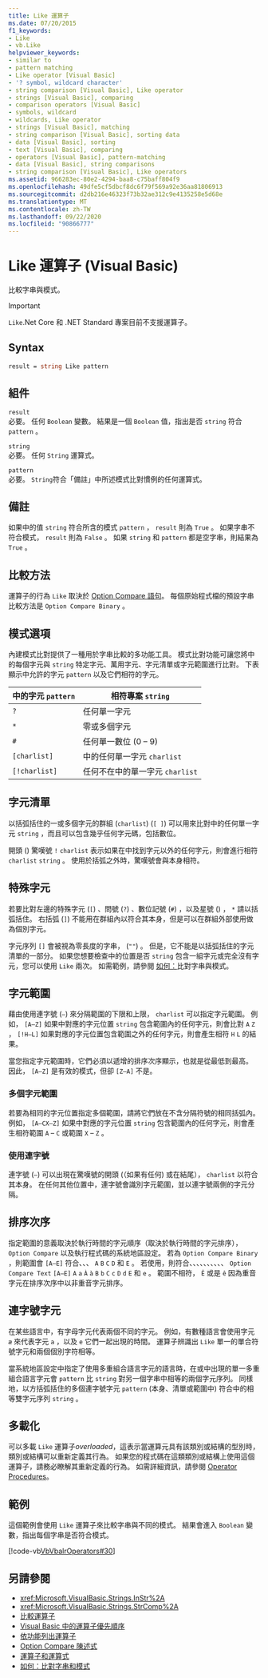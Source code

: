 ```yaml
---
title: Like 運算子
ms.date: 07/20/2015
f1_keywords:
- Like
- vb.Like
helpviewer_keywords:
- similar to
- pattern matching
- Like operator [Visual Basic]
- '? symbol, wildcard character'
- string comparison [Visual Basic], Like operator
- strings [Visual Basic], comparing
- comparison operators [Visual Basic]
- symbols, wildcard
- wildcards, Like operator
- strings [Visual Basic], matching
- string comparison [Visual Basic], sorting data
- data [Visual Basic], sorting
- text [Visual Basic], comparing
- operators [Visual Basic], pattern-matching
- data [Visual Basic], string comparisons
- string comparison [Visual Basic], Like operators
ms.assetid: 966283ec-80e2-4294-baa8-c75baff804f9
ms.openlocfilehash: 49dfe5cf5dbcf8dc6f79f569a92e36aa81806913
ms.sourcegitcommit: d2db216e46323f73b32ae312c9e4135258e5d68e
ms.translationtype: MT
ms.contentlocale: zh-TW
ms.lasthandoff: 09/22/2020
ms.locfileid: "90866777"
---
```

# <a name="like-operator-visual-basic"></a>Like 運算子 (Visual Basic)

比較字串與模式。  

> [!IMPORTANT]
> `Like`.Net Core 和 .NET Standard 專案目前不支援運算子。

## <a name="syntax"></a>Syntax  
  
```vb  
result = string Like pattern  
```  
  
## <a name="parts"></a>組件  

 `result`  
 必要。 任何 `Boolean` 變數。 結果是一個 `Boolean` 值，指出是否 `string` 符合 `pattern` 。  
  
 `string`  
 必要。 任何 `String` 運算式。  
  
 `pattern`  
 必要。 `String`符合「備註」中所述模式比對慣例的任何運算式。  
  
## <a name="remarks"></a>備註  

 如果中的值 `string` 符合所含的模式 `pattern` ， `result` 則為 `True` 。 如果字串不符合模式， `result` 則為 `False` 。 如果 `string` 和 `pattern` 都是空字串，則結果為 `True` 。  
  
## <a name="comparison-method"></a>比較方法  

 運算子的行為 `Like` 取決於 [Option Compare 語句](../statements/option-compare-statement.md)。 每個原始程式檔的預設字串比較方法是 `Option Compare Binary` 。  
  
## <a name="pattern-options"></a>模式選項  

 內建模式比對提供了一種用於字串比較的多功能工具。 模式比對功能可讓您將中的每個字元與 `string` 特定字元、萬用字元、字元清單或字元範圍進行比對。 下表顯示中允許的字元 `pattern` 以及它們相符的字元。  
  
|中的字元 `pattern`|相符專案 `string`|  
|-----------------------------|-------------------------|  
|`?`|任何單一字元|  
|`*`|零或多個字元|  
|`#`|任何單一數位 (0 – 9) |  
|`[charlist]`|中的任何單一字元 `charlist`|  
|`[!charlist]`|任何不在中的單一字元 `charlist`|  
  
## <a name="character-lists"></a>字元清單  

 以括弧括住的一或多個字元的群組 (`charlist`)  (`[ ]`) 可以用來比對中的任何單一字元 `string` ，而且可以包含幾乎任何字元碼，包括數位。  
  
 開頭 () 驚嘆號 `!` `charlist` 表示如果在中找到字元以外的任何字元，則會進行相符 `charlist` `string` 。 使用於括弧之外時，驚嘆號會與本身相符。  
  
## <a name="special-characters"></a>特殊字元  

 若要比對左邊的特殊字元 (`[`) 、問號 (`?`) 、數位記號 (`#`) ，以及星號 () ， `*` 請以括弧括住。 右括弧 (`]`) 不能用在群組內以符合其本身，但是可以在群組外部使用做為個別字元。  
  
 字元序列 `[]` 會被視為零長度的字串， (`""`) 。 但是，它不能是以括弧括住的字元清單的一部分。 如果您想要檢查中的位置是否 `string` 包含一組字元或完全沒有字元，您可以使用 `Like` 兩次。 如需範例，請參閱 [如何：](../../programming-guide/language-features/operators-and-expressions/how-to-match-a-string-against-a-pattern.md)比對字串與模式。  
  
## <a name="character-ranges"></a>字元範圍  

 藉由使用連字號 (`–`) 來分隔範圍的下限和上限， `charlist` 可以指定字元範圍。 例如， `[A–Z]` 如果中對應的字元位置 `string` 包含範圍內的任何字元，則會比對 `A` `Z` ， `[!H–L]` 如果對應的字元位置包含範圍之外的任何字元，則會產生相符 `H` `L` 的結果。  
  
 當您指定字元範圍時，它們必須以遞增的排序次序顯示，也就是從最低到最高。 因此， `[A–Z]` 是有效的模式，但卻 `[Z–A]` 不是。  
  
### <a name="multiple-character-ranges"></a>多個字元範圍  

 若要為相同的字元位置指定多個範圍，請將它們放在不含分隔符號的相同括弧內。 例如， `[A–CX–Z]` 如果中對應的字元位置 `string` 包含範圍內的任何字元，則會產生相符範圍 `A` – `C` 或範圍 `X` – `Z` 。  
  
### <a name="usage-of-the-hyphen"></a>使用連字號  

 連字號 (`–`) 可以出現在驚嘆號的開頭 (（如果有任何) 或在結尾）， `charlist` 以符合其本身。 在任何其他位置中，連字號會識別字元範圍，並以連字號兩側的字元分隔。  
  
## <a name="collating-sequence"></a>排序次序  

 指定範圍的意義取決於執行時間的字元順序（取決於執行時間的字元排序）， `Option Compare` 以及執行程式碼的系統地區設定。 若為 `Option Compare Binary` ，則範圍會 `[A–E]` 符合、、、 `A` `B` `C` `D` 和 `E` 。 若使用，則符合、、、、、、、、、、 `Option Compare Text` `[A–E]` `A` `a` `À` `à` `B` `b` `C` `c` `D` `d` `E` 和 `e` 。 範圍不相符， `Ê` 或是 `ê` 因為重音字元在排序次序中以非重音字元排序。  
  
## <a name="digraph-characters"></a>連字號字元  

 在某些語言中，有字母字元代表兩個不同的字元。 例如，有數種語言會使用字元 `æ` 來代表字元 `a` ，以及 `e` 它們一起出現的時間。 運算子辨識出 `Like` 單一的單合符號字元和兩個個別字符相等。  
  
 當系統地區設定中指定了使用多重組合語言字元的語言時，在或中出現的單一多重組合語言字元會 `pattern` 比 `string` 對另一個字串中相等的兩個字元序列。 同樣地，以方括弧括住的多個連字號字元 `pattern` (本身、清單或範圍中) 符合中的相等雙字元序列 `string` 。  
  
## <a name="overloading"></a>多載化  

 可以多載 `Like` 運算子*overloaded*，這表示當運算元具有該類別或結構的型別時，類別或結構可以重新定義其行為。 如果您的程式碼在這類類別或結構上使用這個運算子，請務必瞭解其重新定義的行為。 如需詳細資訊，請參閱 [Operator Procedures](../../programming-guide/language-features/procedures/operator-procedures.md)。  
  
## <a name="example"></a>範例  

 這個範例會使用 `Like` 運算子來比較字串與不同的模式。 結果會進入 `Boolean` 變數，指出每個字串是否符合模式。  
  
 [!code-vb[VbVbalrOperators#30](~/samples/snippets/visualbasic/VS_Snippets_VBCSharp/VbVbalrOperators/VB/Class1.vb#30)]  
  
## <a name="see-also"></a>另請參閱

- <xref:Microsoft.VisualBasic.Strings.InStr%2A>
- <xref:Microsoft.VisualBasic.Strings.StrComp%2A>
- [比較運算子](comparison-operators.md)
- [Visual Basic 中的運算子優先順序](operator-precedence.md)
- [依功能列出運算子](operators-listed-by-functionality.md)
- [Option Compare 陳述式](../statements/option-compare-statement.md)
- [運算子和運算式](../../programming-guide/language-features/operators-and-expressions/index.md)
- [如何：比對字串和模式](../../programming-guide/language-features/operators-and-expressions/how-to-match-a-string-against-a-pattern.md)
